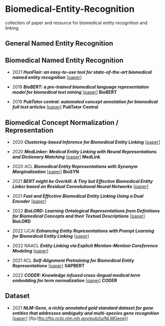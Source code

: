 # Biomedical-Entity-Recognition
collection of paper and resource for biomedical entity recognition and linking

## General Named Entity Recognition

## Biomedical Named Entity Recognition
- 2021 ___HunFlair: an easy-to-use tool for state-of-the-art biomedical named entity recognition___ [[paper](https://academic.oup.com/bioinformatics/article/37/17/2792/6122692)]

- 2019 ___BioBERT: a pre-trained biomedical language representation model for biomedical text mining___ [[paper](https://academic.oup.com/bioinformatics/article/36/4/1234/5566506)] __BioBERT__

- 2019 ___PubTator central: automated concept annotation for biomedical full text articles___ [[paper](https://academic.oup.com/nar/article/47/W1/W587/5494727?login=true)] __PubTator Central__


## Biomedical Concept Normalization / Representation

- 2020 ___Clustering-based Inference for Biomedical Entity Linking___ [[paper](https://arxiv.org/pdf/2010.11253.pdf)]

- 2020 ___MedLinker: Medical Entity Linking with Neural Representations and Dictionary Matching___ [[paper](https://www.ncbi.nlm.nih.gov/pmc/articles/PMC7148021/)] __MedLink__

- 2020 ACL ___Biomedical Entity Representations with Synonym Marginalization___ [[paper](https://arxiv.org/pdf/2005.00239.pdf)] __BioSYN__

- 2021 ___BERT might be Overkill: A Tiny but Effective Biomedical Entity Linker based on Residual Convolutional Neural Networks___ [[paper](https://arxiv.org/pdf/2109.02237.pdf)]

- 2021 ___Fast and Effective Biomedical Entity Linking Using a Dual Encoder___ [[paper](https://arxiv.org/pdf/2103.05028.pdf)]

- 2022 ___BioLORD: Learning Ontological Representations from Definitions
for Biomedical Concepts and their Textual Descriptions___  [[paper](https://arxiv.org/pdf/2210.11892.pdf)] __BioLORD__


- 2022 IJCAI ___Enhancing Entity Representations with Prompt Learning for Biomedical Entity
Linking___ [[paper](https://www.ijcai.org/proceedings/2022/0560.pdf)]


- 2022 NAACL ___Entity Linking via Explicit Mention-Mention Coreference Modeling___ [[paper](https://aclanthology.org/2022.naacl-main.343.pdf)]

- 2021 ACL ___Self-Alignment Pretraining for Biomedical Entity Representations___ [[paper](https://arxiv.org/pdf/2010.11784.pdf)] __SAPBERT__ 

- 2022 ___CODER: Knowledge infused cross-lingual medical term embedding for term normalization___ [[paper](https://arxiv.org/pdf/2011.02947.pdf)] __CODER__


## Dataset

- 2021 ___NLM-Gene, a richly annotated gold standard dataset for gene entities that addresses ambiguity and multi-species gene recognition___ [[paper](https://www.sciencedirect.com/science/article/pii/S1532046421001088)] [ftp:(ftp://ftp.ncbi.nlm.nih.gov/pub/lu/NLMGene)]
